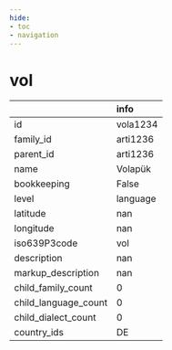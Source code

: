 ```yaml
---
hide:
- toc
- navigation
---
```

# vol
|                      | info     |
|:---------------------|:---------|
| id                   | vola1234 |
| family_id            | arti1236 |
| parent_id            | arti1236 |
| name                 | Volapük  |
| bookkeeping          | False    |
| level                | language |
| latitude             | nan      |
| longitude            | nan      |
| iso639P3code         | vol      |
| description          | nan      |
| markup_description   | nan      |
| child_family_count   | 0        |
| child_language_count | 0        |
| child_dialect_count  | 0        |
| country_ids          | DE       |